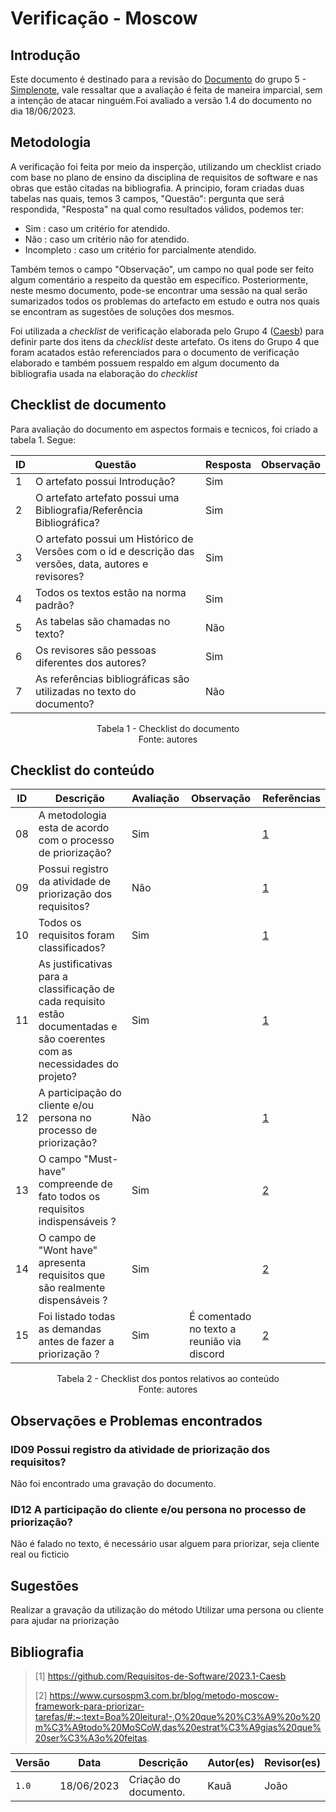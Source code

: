 # Verificação - Moscow

## Introdução

Este documento é destinado para a revisão do [Documento](https://github.com/Requisitos-de-Software/2023.1-Simplenote/blob/main/docs/elicitacao/Prioriza%C3%A7%C3%A3o/MoScoW.md) do grupo 5 - [Simplenote](https://github.com/Requisitos-de-Software/2023.1-Simplenote), vale ressaltar que a avaliação é feita de maneira imparcial, sem a intenção de atacar ninguém.Foi avaliado a versão 1.4 do documento no dia 18/06/2023.

## Metodologia

A verificação foi feita por meio da insperção, utilizando um checklist criado com base no plano de ensino da disciplina de requisitos de software e nas obras que estão citadas na bibliografia. A principio, foram criadas duas tabelas nas quais, temos 3 campos, "Questão": pergunta que será respondida, "Resposta" na qual como resultados válidos, podemos ter:

- Sim : caso um critério for atendido.
- Não : caso um critério não for atendido.
- Incompleto : caso um critério for parcialmente atendido.

Também temos o campo "Observação", um campo no qual pode ser feito algum comentário a respeito da questão em específico. Posteriormente, neste mesmo documento, pode-se encontrar uma sessão na qual serão sumarizados todos os problemas do artefacto em estudo e outra nos quais se encontram as sugestões de soluções dos mesmos.

Foi utilizada a *checklist* de verificação elaborada pelo Grupo 4 ([Caesb](https://requisitos-de-software.github.io/2023.1-Caesb/Verificacao/Grupo5/Entrega1/Entrega1/)) para definir parte dos itens da *checklist* deste artefato. Os itens do Grupo 4 que foram acatados estão referenciados para o documento de verificação elaborado e também possuem respaldo em algum documento da bibliografia usada na elaboração do *checklist* 

## Checklist de documento
Para avaliação do documento em aspectos formais e tecnicos, foi criado a tabela 1. Segue:

|ID|Questão|Resposta|Observação|
|--|-------|--------|----------|
|1|O artefato possui Introdução?                                                                                |    Sim    |          |
|2|O artefato artefato possui uma Bibliografia/Referência Bibliográfica?                                        |    Sim    |          |
|3|O artefato possui um Histórico de Versões com o id e descrição das versões, data, autores e revisores?       |    Sim    |          |
|4|Todos os textos estão na norma padrão?                                                                       |    Sim    |          |
|5|As tabelas são chamadas no texto?                                                                            |    Não    |          |
|6|Os revisores são pessoas diferentes dos autores?                                                             |    Sim    |          |
|7|As referências bibliográficas são utilizadas no texto do documento?                                          |    Não    |          |


<p align="center"> Tabela 1 - Checklist do documento <br> Fonte: autores </p>

## Checklist do conteúdo

| ID  | Descrição | Avaliação | Observação |Referências|
| --- | --------- | --------- | ---------- |-----------|
| 08  | A metodologia esta de acordo com o processo de priorização?       |     Sim      |            |[1](#ancora1)|
| 09  | Possui registro da atividade de priorização dos requisitos?       |     Não      |            |[1](#ancora1)|
| 10  | Todos os requisitos foram classificados?                          |     Sim      |            |[1](#ancora1)|
| 11  | As justificativas para a classificação de cada requisito estão documentadas e são coerentes com as necessidades do projeto?| Sim ||[1](#ancora1)|
| 12  | A participação do cliente e/ou persona no processo de priorização?|     Não      |         |[1](#ancora1)|
|  13   | O campo "Must-have" compreende de fato todos os requisitos indispensáveis ? |   Sim     |            |[2](#ancora2)|
|  14   | O campo de "Wont have" apresenta requisitos que são realmente dispensáveis ? |     Sim     |            |[2](#ancora2)|
|  15   | Foi listado todas as demandas antes de fazer a priorização ?                 |     Sim     | É comentado no texto a reunião via discord|[2](#ancora2)|

<p align="center"> Tabela 2 - Checklist dos pontos relativos ao conteúdo <br> Fonte: autores </p>

## Observações e Problemas encontrados

### ID09  Possui registro da atividade de priorização dos requisitos?       
Não foi encontrado uma gravação do documento.

### ID12  A participação do cliente e/ou persona no processo de priorização?
Não é falado no texto, é necessário usar alguem para priorizar, seja cliente real ou ficticio

## Sugestões
Realizar a gravação da utilização do método
Utilizar uma persona ou cliente para ajudar na priorização

## Bibliografia

> [1] https://github.com/Requisitos-de-Software/2023.1-Caesb
>
> [2] https://www.cursospm3.com.br/blog/metodo-moscow-framework-para-priorizar-tarefas/#:~:text=Boa%20leitura!-,O%20que%20%C3%A9%20o%20m%C3%A9todo%20MoSCoW,das%20estrat%C3%A9gias%20que%20ser%C3%A3o%20feitas.


| Versão | Data       | Descrição             | Autor(es) | Revisor(es)        |
| ------ | ---------- | --------------------- | --------- | ------------------ |
| `1.0`  | 18/06/2023 | Criação do documento. | Kauã      |        João           |
